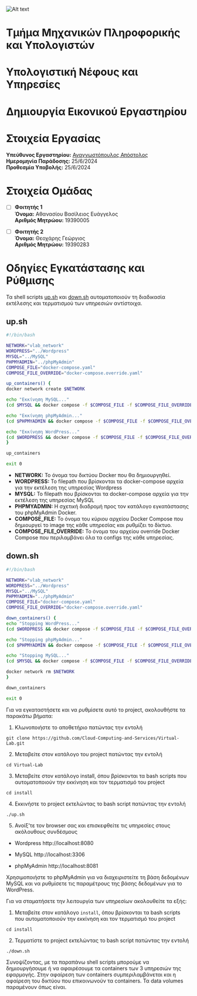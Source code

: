 ![Alt text](https://upload.wikimedia.org/wikipedia/commons/thumb/5/5c/Flag_of_Greece.svg/255px-Flag_of_Greece.svg.png)

# Τμήμα Μηχανικών Πληροφορικής και Υπολογιστών 

# Υπολογιστική Νέφους και Υπηρεσίες

# Δημιουργία Εικονικού Εργαστηρίου

# Στοιχεία Εργασίας

**Υπεύθυνος Εργαστηρίου:** [Αναγνωστόπουλος Απόστολος](https://ice.uniwa.gr/emd_person/17574/)  
**Ημερομηνία Παράδοσης:** 25/6/2024  
**Προθεσμία Υποβολής:** 25/6/2024

# Στοιχεία Ομάδας

- [ ] **Φοιτητής 1**  
**Όνομα:** Αθανασίου Βασίλειος Ευάγγελος  
**Αριθμός Μητρώου:** 19390005  

- [ ] **Φοιτητής 2**  
**Όνομα:** Θεοχάρης Γεώργιος  
**Αριθμός Μητρώου:** 19390283  

# Οδηγίες Εγκατάστασης και Ρύθμισης

Τα shell scripts [up.sh](install/) και [down.sh](install/) αυτοματοποιούν τη διαδικασία εκτέλεσης και τερματισμού των υπηρεσιών αντίστοιχα.

## up.sh

```bash
#!/bin/bash

NETWORK="vlab_network"
WORDPRESS="../Wordpress"
MYSQL="../MySQL"
PHPMYADMIN="../phpMyAdmin"
COMPOSE_FILE="docker-compose.yaml"
COMPOSE_FILE_OVERRIDE="docker-compose.override.yaml"

up_containers() {
docker network create $NETWORK 

echo "Εκκίνηση MySQL..."
(cd $MYSQL && docker compose -f $COMPOSE_FILE -f $COMPOSE_FILE_OVERRIDE up -d)

echo "Εκκίνηση phpMyAdmin..."
(cd $PHPMYADMIN && docker compose -f $COMPOSE_FILE -f $COMPOSE_FILE_OVERRIDE up -d)

echo "Εκκίνηση WordPress..."
(cd $WORDPRESS && docker compose -f $COMPOSE_FILE -f $COMPOSE_FILE_OVERRIDE up -d)
}

up_containers

exit 0
```
- **NETWORK:** Το όνομα του δικτύου Docker που θα δημιουργηθεί.
- **WORDPRESS:** Το filepath που βρίσκονται τα docker-compose αρχεία για την εκτέλεση της υπηρεσίας Wordpress
- **MYSQL:** Το filepath που βρίσκονται τα docker-compose αρχεία για την εκτέλεση της υπηρεσίας MySQL
- **PHPMYADMIN:** Η σχετική διαδρομή προς τον κατάλογο εγκατάστασης του phpMyAdmin Docker.
- **COMPOSE_FILE:** Το όνομα του κύριου αρχείου Docker Compose που δημιουργεί το image της κάθε υπηρεσίας και ρυθμίζει το δίκτυο.
- **COMPOSE_FILE_OVERRIDE:** Το όνομα του αρχείου override Docker Compose που περιλαμβάνει όλα τα configs της κάθε υπηρεσίας.

## down.sh
```bash
#!/bin/bash

NETWORK="vlab_network"
WORDPRESS="../Wordpress"
MYSQL="../MySQL"
PHPMYADMIN="../phpMyAdmin"
COMPOSE_FILE="docker-compose.yaml"
COMPOSE_FILE_OVERRIDE="docker-compose.override.yaml"

down_containers() {
echo "Stopping WordPress..."
(cd $WORDPRESS && docker compose -f $COMPOSE_FILE -f $COMPOSE_FILE_OVERRIDE down)

echo "Stopping phpMyAdmin..."
(cd $PHPMYADMIN && docker compose -f $COMPOSE_FILE -f $COMPOSE_FILE_OVERRIDE down)

echo "Stopping MySQL..."
(cd $MYSQL && docker compose -f $COMPOSE_FILE -f $COMPOSE_FILE_OVERRIDE down)

docker network rm $NETWORK
}

down_containers

exit 0
```
Για να εγκαταστήσετε και να ρυθμίσετε αυτό το project, ακολουθήστε τα παρακάτω βήματα:

1. Κλωνοποιήστε το αποθετήριο πατώντας την εντολή
```
git clone https://github.com/Cloud-Computing-and-Services/Virtual-Lab.git
```
2. Μεταβείτε στον κατάλογο του project πατώντας την εντολή
```
cd Virtual-Lab
```
3. Μεταβείτε στον κατάλογο install, όπου βρίσκονται τα bash scripts που αυτοματοποιούν την εκκίνηση και τον τερματισμό του project
```
cd install
```
4. Εκκινήστε το project εκτελώντας το bash script πατώντας την εντολή
```
./up.sh
```
5. Ανοίξ’τε τον browser σας και επισκεφθείτε τις υπηρεσίες στους ακόλουθους συνδέσμους
- Wordpress
http://localhost:8080

- MySQL
http://localhost:3306

- phpMyAdmin
http://localhost:8081

Χρησιμοποιήστε το phpMyAdmin για να διαχειριστείτε τη βάση δεδομένων MySQL και να ρυθμίσετε τις παραμέτρους της βάσης δεδομένων για το WordPress.

Για να σταματήσετε την λειτουργία των υπηρεσίων ακολουθείτε τα εξής:

1. Μεταβείτε στον κατάλογο `install`, όπου βρίσκονται τα bash scripts που αυτοματοποιούν την εκκίνηση και τον τερματισμό του project
```
cd install
```
2. Τερματίστε το project εκτελώντας το bash script πατώντας την εντολή
```
./down.sh
```
Συνοψίζοντας, με τα παραπάνω shell scripts μπορούμε να δημιουργήσουμε ή να αφαιρέσουμε τα containers των 3 υπηρεσιών της εφαρμογής. Στην αφαίρεση των containers συμπεριλαμβάνεται και η αφαίρεση του δικτύου που επικοινωνούν τα containers. Τα data volumes παραμένουν όπως είναι.
